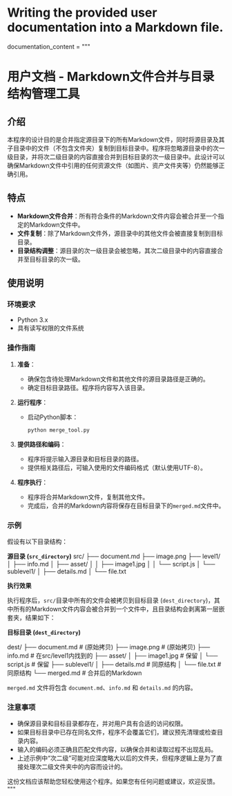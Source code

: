 # Writing the provided user documentation into a Markdown file.

documentation_content = """
# 用户文档 - Markdown文件合并与目录结构管理工具

## 介绍

本程序的设计目的是合并指定源目录下的所有Markdown文件，同时将源目录及其子目录中的文件（不包含文件夹）复制到目标目录中。程序将忽略源目录中的次一级目录，并将次二级目录的内容直接合并到目标目录的次一级目录中。此设计可以确保Markdown文件中引用的任何资源文件（如图片、资产文件夹等）仍然能够正确引用。

## 特点

- **Markdown文件合并**：所有符合条件的Markdown文件内容会被合并至一个指定的Markdown文件中。
- **文件复制**：除了Markdown文件外，源目录中的其他文件会被直接复制到目标目录。
- **目录结构调整**：源目录的次一级目录会被忽略，其次二级目录中的内容直接合并至目标目录的次一级。

## 使用说明

### 环境要求

- Python 3.x
- 具有读写权限的文件系统

### 操作指南

1. **准备**：
   - 确保包含待处理Markdown文件和其他文件的源目录路径是正确的。
   - 确定目标目录路径。程序将内容写入该目录。

2. **运行程序**：
   - 启动Python脚本：
     ```bash
     python merge_tool.py
     ```

3. **提供路径和编码**：
   - 程序将提示输入源目录和目标目录的路径。
   - 提供相关路径后，可输入使用的文件编码格式（默认使用UTF-8）。

4. **程序执行**：
   - 程序将合并Markdown文件，复制其他文件。
   - 完成后，合并的Markdown内容将保存在目标目录下的`merged.md`文件中。

### 示例

假设有以下目录结构： 

**源目录 (`src_directory`)**
src/
├── document.md
├── image.png
├── level1/
│ ├── info.md
│ ├── asset/
│ │ ├── image1.jpg
│ │ └── script.js
│ └── sublevel1/
│ ├── details.md
│ └── file.txt



**执行效果**

执行程序后，`src/`目录中所有的文件会被拷贝到目标目录 (`dest_directory`)，其中所有的Markdown文件内容会被合并到一个文件中，且目录结构会剥离第一层嵌套夹，结果如下：

**目标目录 (`dest_directory`)**

dest/
├── document.md # (原始拷贝)
├── image.png # (原始拷贝)
├── info.md # 在src/level1内找到的
├── asset/
│ ├── image1.jpg # 保留
│ └── script.js # 保留
├── sublevel1/
│ ├── details.md # 同原结构
│ └── file.txt # 同原结构
└── merged.md # 合并后的Markdown



`merged.md` 文件将包含 `document.md`、`info.md` 和 `details.md` 的内容。

### 注意事项

- 确保源目录和目标目录都存在，并对用户具有合适的访问权限。
- 如果目标目录中已存在同名文件，程序不会覆盖它们，建议预先清理或检查目录内容。
- 输入的编码必须正确且匹配文件内容，以确保合并和读取过程不出现乱码。
- 上述示例中“次二级”可能对应深度略大以后的文件夹，但程序逻辑上是为了直接处理次二级文件夹中的内容而设计的。

这份文档应该帮助您轻松使用这个程序。如果您有任何问题或建议，欢迎反馈。
"""
